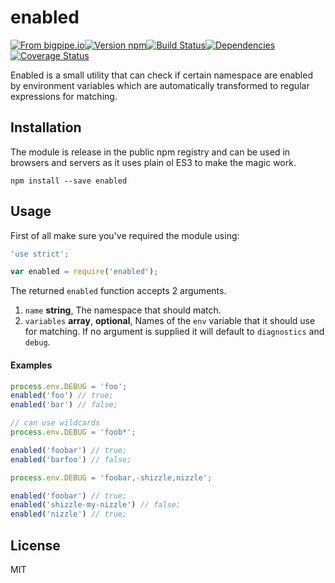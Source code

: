 # enabled

[![From bigpipe.io][from]](http://bigpipe.io)[![Version npm][version]](http://browsenpm.org/package/enabled)[![Build Status][build]](https://travis-ci.org/bigpipe/enabled)[![Dependencies][david]](https://david-dm.org/bigpipe/enabled)[![Coverage Status][cover]](https://coveralls.io/r/bigpipe/enabled?branch=master)

[from]: https://img.shields.io/badge/from-bigpipe.io-9d8dff.svg?style=flat-square
[version]: http://img.shields.io/npm/v/enabled.svg?style=flat-square
[build]: http://img.shields.io/travis/bigpipe/enabled/master.svg?style=flat-square
[david]: https://img.shields.io/david/bigpipe/enabled.svg?style=flat-square
[cover]: http://img.shields.io/coveralls/bigpipe/enabled/master.svg?style=flat-square

Enabled is a small utility that can check if certain namespace are enabled by
environment variables which are automatically transformed to regular expressions
for matching.

## Installation

The module is release in the public npm registry and can be used in browsers and
servers as it uses plain ol ES3 to make the magic work.

```
npm install --save enabled
```

## Usage

First of all make sure you've required the module using:

```js
'use strict';

var enabled = require('enabled');
```

The returned `enabled` function accepts 2 arguments.

1. `name` **string**, The namespace that should match.
2. `variables` **array**, **optional**, Names of the `env` variable that it
   should use for matching. If no argument is supplied it will default to
   `diagnostics` and `debug`.

#### Examples

```js
process.env.DEBUG = 'foo';
enabled('foo') // true;
enabled('bar') // false;

// can use wildcards
process.env.DEBUG = 'foob*';

enabled('foobar') // true;
enabled('barfoo') // false;

process.env.DEBUG = 'foobar,-shizzle,nizzle';

enabled('foobar') // true;
enabled('shizzle-my-nizzle') // false;
enabled('nizzle') // true;
```

## License

MIT
